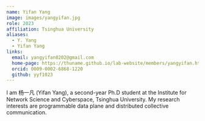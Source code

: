 ```yaml
---
name: Yifan Yang
image: images/yangyifan.jpg
role: 2023
affiliation: Tsinghua University
aliases:
  - Y. Yang
  - Yifan Yang
links:
  email: yangyifan0202@gmail.com
  home-page: https://thuname.github.io/lab-website/members/yangyifan.html
  orcid: 0009-0002-6868-1220
  github: yyf1023
---
```


I am 杨一凡 (Yifan Yang), a second-year Ph.D student at the Institute for
Network Science and Cyberspace, Tsinghua University. My research
interests are programmable data plane and distributed collective
communication.

